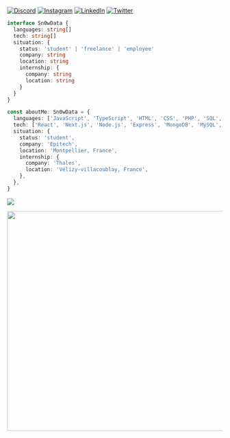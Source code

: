 [![Discord](https://img.shields.io/badge/Discord-%237289DA.svg?logo=discord&logoColor=white)](https://discord.gg/XqntKQ2JP7) [![Instagram](https://img.shields.io/badge/Instagram-%23E4405F.svg?logo=Instagram&logoColor=white)](https://instagram.com/sn0wdev) [![LinkedIn](https://img.shields.io/badge/LinkedIn-%230077B5.svg?logo=linkedin&logoColor=white)](https://linkedin.com/in/clement-ozor) [![Twitter](https://img.shields.io/badge/Twitter-%231DA1F2.svg?logo=Twitter&logoColor=white)](https://twitter.com/Sn0wDev__) 

```typescript
interface Sn0wData {
  languages: string[]
  tech: string[]
  situation: {
    status: 'student' | 'freelance' | 'employee'
    company: string
    location: string
    internship: {
      company: string
      location: string
    }
  }
}

const aboutMe: Sn0wData = {
  languages: ['JavaScript', 'TypeScript', 'HTML', 'CSS', 'PHP', 'SQL', 'C', 'C++'],
  tech: ['React', 'Next.js', 'Node.js', 'Express', 'MongoDB', 'MySQL', 'Git', 'Prisma', 'Ant Design', 'Chakra UI'],
  situation: {
    status: 'student',
    company: 'Epitech',
    location: 'Montpellier, France',
    internship: {
      company: 'Thales',
      location: 'Vélizy-villacoublay, France',
    },
  },
}

```

![](https://github-readme-stats.vercel.app/api?username=Sn00ww&theme=dark&hide_border=false&include_all_commits=false&count_private=false)<br/>

<img src="https://rm.up.railway.app/" width="512px"/>
